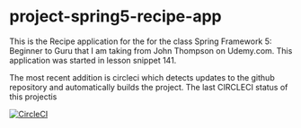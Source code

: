 # project-spring5-recipe-app
This is the Recipe application for the  for the class Spring Framework 5: Beginner to Guru that I am taking from John Thompson on Udemy.com.
 This application was started in lesson snippet 141.
 
 The most recent addition is circleci which detects updates to the github repository and automatically builds the project. The last CIRCLECI status of this projectis
 
 [![CircleCI](https://circleci.com/gh/bamustang/project-spring5-recipe-app.svg?style=svg)](https://circleci.com/gh/bamustang/project-spring5-recipe-app)
